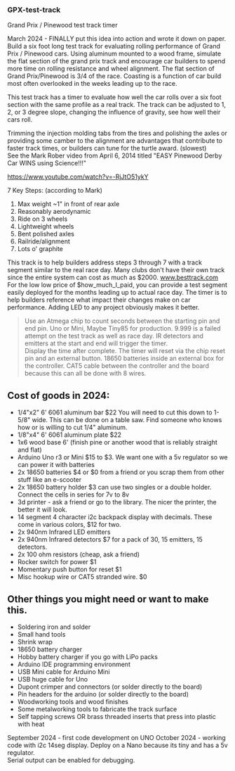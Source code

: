 ### GPX-test-track
Grand Prix / Pinewood test track timer


March 2024 - FINALLY put this idea into action and wrote it down on paper.
Build a six foot long test track for evaluating rolling performance of Grand Prix / Pinewood cars.
Using aluminum mounted to a wood frame, simulate the flat section of the grand prix track and encourage car builders to spend more time on rolling resistance and wheel alignment.  The flat section of Grand Prix/Pinewood is 3/4 of the race.
Coasting is a function of car build most often overlooked in the weeks leading up to the race.  

This test track has a timer to evaluate how well the car rolls over a six foot section with the same profile as a real track.
The track can be adjusted to 1, 2, or 3 degree slope, changing the influence of gravity, see how well their cars roll.

Trimming the injection molding tabs from the tires and polishing the axles or providing some camber to the alignment are
advantages that contribute to faster track times, or builders can tune for the turtle award. (slowest)  
See the Mark Rober video from April 6, 2014 titled "EASY Pinewood Derby Car WINS using Science!!!" 

https://www.youtube.com/watch?v=-RjJtO51ykY

7 Key Steps: (according to Mark)
1.  Max weight ~1" in front of rear axle
2.  Reasonably aerodynamic
3.  Ride on 3 wheels
4.  Lightweight wheels
5.  Bent polished axles
6.  Railride/alignment
7.  Lots o' graphite
   
This track is to help builders address steps 3 through 7 with a track segment similar to the real race day.
Many clubs don't have their own track since the entire system can cost as much as $2000.  www.besttrack.com
For the low low price of $how_much_I_paid, you can provide a test segment easily deployed for the months leading up to actual race day.
The timer is to help builders reference what impact their changes make on car performance.  Adding LED to any project obviously makes it better.


> Use an Atmega chip to count seconds between the starting pin and end pin. Uno or Mini,  Maybe Tiny85 for production.
> 9.999 is a failed attempt on the test track as well as race day.
> IR detectors and emitters at the start and end will trigger the timer.  
> Display the time after complete.
> The timer will reset via the chip reset pin and an external button.
> 18650 batteries inside an external box for the controller.
> CAT5 cable between the controller and the board because this can all be done with 8 wires.


## Cost of goods in 2024:
-   1/4"x2"  6' 6061 aluminum bar  $22  You will need to cut this down to 1-5/8" wide.  This can be done on a table saw.  Find someone who knows how or is willing to cut 1/4" aluminum.
-   1/8"x4"  6' 6061 aluminum plate  $22
-   1x6 wood base 6' (finish pine or another wood that is reliably straight and flat)
-   Arduino Uno r3 or Mini $15 to $3.  We want one with a 5v regulator so we can power it with batteries
-   2x 18650 batteries  $4 or $0 from a friend or you scrap them from other stuff like an e-scooter
-   2x 18650 battery holder  $3  can use two singles or a double holder.  Connect the cells in series for 7v to 8v
-   3d printer - ask a friend or go to the library.  The nicer the printer, the better it will look.
-   14 segment 4 character i2c backpack display with decimals.  These come in various colors, $12 for two.
-   2x 940nm Infrared LED emitters  
-   2x 940nm Infrared detectors  $7 for a pack of 30, 15 emitters, 15 detectors.
-   2x 100 ohm resistors  (cheap, ask a friend)
-   Rocker switch for power $1
-   Momentary push button for reset $1
-   Misc hookup wire or CAT5 stranded wire.  $0


## Other things you might need or want to make this.
-   Soldering iron and solder
-   Small hand tools
-   Shrink wrap
-   18650 battery charger
-   Hobby battery charger if you go with LiPo packs
-   Arduino IDE programming environment
-   USB Mini cable for Arduino Mini
-   USB huge cable for Uno
-   Dupont crimper and connectors (or solder directly to the board)
-   Pin headers for the arduino (or solder directly to the board)
-   Woodworking tools and wood finishes
-   Some metalworking tools to fabricate the track surface
-   Self tapping screws OR brass threaded inserts that press into plastic with heat

September 2024 - first code development on UNO
October 2024 - working code with i2c 14seg display. Deploy on a Nano because its tiny and has a 5v regulator.  
Serial output can be enabled for debugging.
